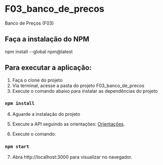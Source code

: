 # F03_banco_de_precos
Banco de Preços (F03)

## Faça a instalação  do NPM 

npm install --global npm@latest

## Para executar a aplicação: 
1) Faça o clone do projeto 
2) Via terminal, acesse a pasta do projeto F03_banco_de_precos
3) Execute o comando abaixo para instalar as dependências do projeto
### `npm install`
4) Aguarde a instalação do projeto
        


5) Execute a API seguindo as orientações: [Orientações](https://docs.google.com/document/d/1cOJn4DiqG4yRSPXRB2-HJDRo33OWjoWeqEGHvjV9eHg/edit).
6) Execute o comando:
### `npm start`

7) Abra http://localhost:3000 para visualizar no navegador.


